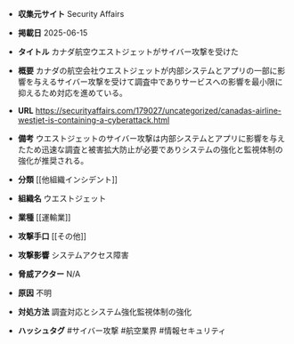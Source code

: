 - **収集元サイト**
Security Affairs

- **掲載日**
2025-06-15

- **タイトル**
カナダ航空ウエストジェットがサイバー攻撃を受けた

- **概要**
カナダの航空会社ウエストジェットが内部システムとアプリの一部に影響を与えるサイバー攻撃を受けて調査中でありサービスへの影響を最小限に抑えるため対応を進めている。

- **URL**
https://securityaffairs.com/179027/uncategorized/canadas-airline-westjet-is-containing-a-cyberattack.html

- **備考**
ウエストジェットのサイバー攻撃は内部システムとアプリに影響を与えたため迅速な調査と被害拡大防止が必要でありシステムの強化と監視体制の強化が推奨される。

- **分類**
[[他組織インシデント]]

- **組織名**
ウエストジェット

- **業種**
[[運輸業]]

- **攻撃手口**
[[その他]]

- **攻撃影響**
システムアクセス障害

- **脅威アクター**
N/A

- **原因**
不明

- **対処方法**
調査対応とシステム強化監視体制の強化

- **ハッシュタグ**
#サイバー攻撃 #航空業界 #情報セキュリティ
